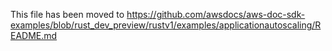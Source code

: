 This file has been moved to https://github.com/awsdocs/aws-doc-sdk-examples/blob/rust_dev_preview/rustv1/examples/applicationautoscaling/README.md
